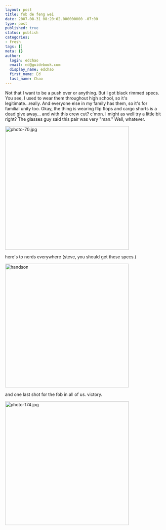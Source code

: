 ```yaml
---
layout: post
title: fob de feng wei
date: 2007-08-31 08:20:02.000000000 -07:00
type: post
published: true
status: publish
categories:
- fresh
tags: []
meta: {}
author:
  login: edchao
  email: ed@guidebook.com
  display_name: edchao
  first_name: Ed
  last_name: Chao
---
```

<p>Not that I want to be a push over or anything.  But I got black rimmed specs.  You see, I used to wear them throughout high school, so it's legitimate...really.  And everyone else in my family has them, so it's for familial unity too.  Okay, the thing is wearing flip flops and cargo shorts is a dead give away... and with this crew cut? c'mon.  I might as well try a little bit right?  The glasses guy said this pair was very "man."  Well, whatever.</p>
<p><a href="http://edchao.files.wordpress.com/2007/08/photo-70.jpg" title="photo-70.jpg"><img src="{{ site.baseurl }}/assets/photo-70.jpg" alt="photo-70.jpg" width="400" /></a></p>
<p>here's to nerds everywhere (steve, you should get these specs.)</p>
<p><a href="http://edchao.files.wordpress.com/2007/08/photo-77.jpg" title="handson"><img src="{{ site.baseurl }}/assets/photo-77.jpg" alt="handson" width="400" /></a></p>
<p>and one last shot for the fob in all of us.  victory.</p>
<p><a href="http://edchao.files.wordpress.com/2007/08/photo-174.jpg" title="photo-174.jpg"><img src="{{ site.baseurl }}/assets/photo-174.jpg" alt="photo-174.jpg" width="400" /></a></p>
